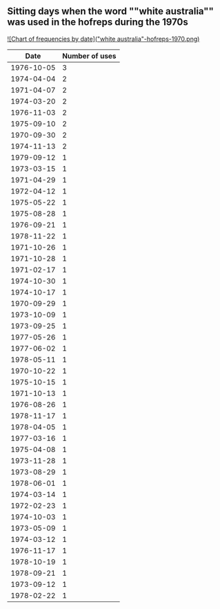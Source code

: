 ## Sitting days when the word ""white australia"" was used in the hofreps during the 1970s

[![Chart of frequencies by date]("white australia"-hofreps-1970.png)](https://plot.ly/~wragge/545)

| Date | Number of uses |
|--------------|----------------|
|1976-10-05|3|
|1974-04-04|2|
|1971-04-07|2|
|1974-03-20|2|
|1976-11-03|2|
|1975-09-10|2|
|1970-09-30|2|
|1974-11-13|2|
|1979-09-12|1|
|1973-03-15|1|
|1971-04-29|1|
|1972-04-12|1|
|1975-05-22|1|
|1975-08-28|1|
|1976-09-21|1|
|1978-11-22|1|
|1971-10-26|1|
|1971-10-28|1|
|1971-02-17|1|
|1974-10-30|1|
|1974-10-17|1|
|1970-09-29|1|
|1973-10-09|1|
|1973-09-25|1|
|1977-05-26|1|
|1977-06-02|1|
|1978-05-11|1|
|1970-10-22|1|
|1975-10-15|1|
|1971-10-13|1|
|1976-08-26|1|
|1978-11-17|1|
|1978-04-05|1|
|1977-03-16|1|
|1975-04-08|1|
|1973-11-28|1|
|1973-08-29|1|
|1978-06-01|1|
|1974-03-14|1|
|1972-02-23|1|
|1974-10-03|1|
|1973-05-09|1|
|1974-03-12|1|
|1976-11-17|1|
|1978-10-19|1|
|1978-09-21|1|
|1973-09-12|1|
|1978-02-22|1|
